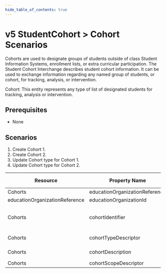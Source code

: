 ```yaml
---
hide_table_of_contents: true
---
```


# v5 StudentCohort > Cohort Scenarios

Cohorts are used to designate groups of students outside of class Student
Information Systems, enrollment lists, or extra curricular participation. The
Student Cohort Interchange describes student cohort information. It can be used
to exchange information regarding any named group of students, or cohort, for
tracking, analysis, or intervention.

Cohort: This entity represents any type of list of designated students for
tracking, analysis or intervention.

## Prerequisites

* None

## Scenarios

1. Create Cohort 1.
2. Create Cohort 2.
3. Update Cohort type for Cohort 1.
4. Update Cohort type for Cohort 2.

| Resource                       | Property Name                  | Is Collection | Data Type                      | Required | Scenario 1: POST                    | Scenario 2: POST                    | Scenario 3: PUT                     | Scenario 4: PUT                     |
| ------------------------------ | ------------------------------ | ------------- | ------------------------------ | -------- | ----------------------------------- | ----------------------------------- | ----------------------------------- | ----------------------------------- |
| Cohorts                        | educationOrganizationReference | FALSE         | educationOrganizationReference | REQUIRED |                                     |                                     |                                     |                                     |
| educationOrganizationReference | educationOrganizationId        | FALSE         | integer                        | REQUIRED | 255901107                           | 255901001                           | 255901107                           | 255901001                           |
| Cohorts                        | cohortIdentifier               | FALSE         | string                         | REQUIRED | \["1" if possible \| system value\] | \["2" if possible \| system value\] | \["1" if possible \| system value\] | \["2" if possible \| system value\] |
| Cohorts                        | cohortTypeDescriptor           | FALSE         | cohortTypeDescriptor           | REQUIRED | Study Hall                          | Study Hall                          | Field Trip                          | Extracurricular Activity            |
| Cohorts                        | cohortDescription              | FALSE         | cohortDescription              | REQUIRED | Cohort 1 Description                | Cohort 2 Description                | Cohort 1 Description                | Cohort 2 Description                |
| Cohorts                        | cohortScopeDescriptor          | FALSE         | cohortScopeDescriptor          | REQUIRED | District                            | District                            | District                            | District                            |

